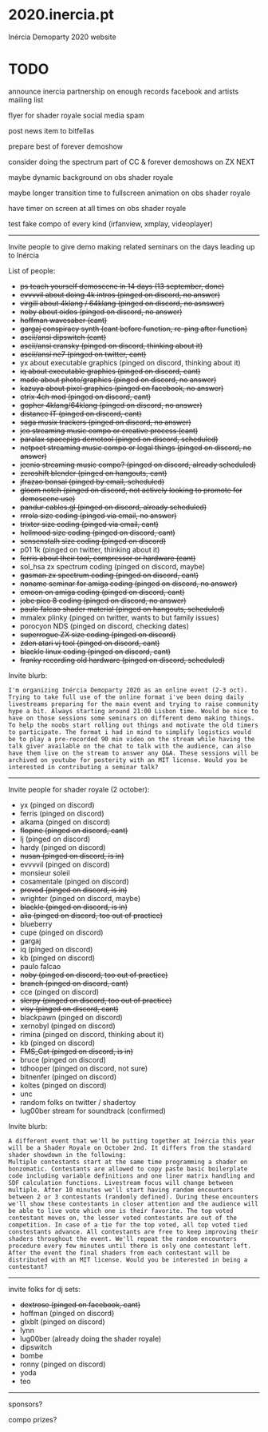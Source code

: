 # 2020.inercia.pt
Inércia Demoparty 2020 website

# TODO

announce inercia partnership on enough records facebook and artists mailing list

flyer for shader royale social media spam

post news item to bitfellas

prepare best of forever demoshow

consider doing the spectrum part of CC & forever demoshows on ZX NEXT

maybe dynamic background on obs shader royale

maybe longer transition time to fullscreen animation on obs shader royale

have timer on screen at all times on obs shader royale

test fake compo of every kind (irfanview, xmplay, videoplayer)

---

Invite people to give demo making related seminars on the days leading up to Inércia

List of people:
* ~~ps teach yourself demoscene in 14 days (13 september, done)~~
* ~~evvvvil about doing 4k intros (pinged on discord, no answer)~~
* ~~virgill about 4klang / 64klang (pinged on discord, no asnswer)~~
* ~~noby about oidos (pinged on discord, no answer)~~
* ~~hoffman wavesaber (cant)~~
* ~~gargaj conspiracy synth (cant before function, re-ping after function)~~
* ~~ascii/ansi dipswitch (cant)~~
* ~~ascii/ansi cransky (pinged on discord, thinking about it)~~
* ~~ascii/ansi ne7 (pinged on twitter, cant)~~
* yx about executable graphics (pinged on discord, thinking about it)
* ~~iq about executable graphics (pinged on discord, cant)~~
* ~~made about photo/graphics (pinged on discord, no answer)~~
* ~~kazuya about pixel graphics (pinged on facebook, no answer)~~
* ~~ctrix 4ch mod (pinged on discord, cant)~~
* ~~gopher 4klang/64klang (pinged on discord, no answer)~~
* ~~distance IT (pinged on discord, cant)~~
* ~~saga musix trackers (pinged on discord, no answer)~~
* ~~jco streaming music compo or creative process (cant)~~
* ~~paralax spacepigs demotool (pinged on discord, scheduled)~~
* ~~netpoet streaming music compo or legal things (pinged on discord, no answer)~~
* ~~jeenio streaming music compo? (pinged on discord, already scheduled)~~
* ~~zeroshift blender (pinged on hangouts, cant)~~
* ~~jfrazao bonsai (pinged by email, scheduled)~~
* ~~gloom notch (pinged on discord, not actively looking to promote for demoscene use)~~
* ~~pandur cables.gl (pinged on discord, already scheduled)~~
* ~~rrrola size coding (pinged via email, no answer)~~
* ~~trixter size coding (pinged via email, cant)~~
* ~~hellmood size coding (pinged on discord, cant)~~
* ~~sensenstalh size coding (pinged on discord)~~
* p01 1k (pinged on twitter, thinking about it)
* ~~ferris about their tool, compressor or hardware (cant)~~
* sol_hsa zx spectrum coding (pinged on discord, maybe)
* ~~gasman zx spectrum coding (pinged on discord, cant)~~
* ~~noname seminar for amiga coding (pinged on discord, no answer)~~
* ~~emoon on amiga coding (pinged on discord, cant)~~
* ~~jobe pico 8 coding (pinged on discord, no answer)~~
* ~~paulo falcao shader material (pinged on hangouts, scheduled)~~
* mmalex plinky (pinged on twitter, wants to but family issues)
* porocyon NDS (pinged on discord, checking dates)
* ~~superrogue ZX size coding (pinged on discord)~~
* ~~zden atari vj tool (pinged on discord, cant)~~
* ~~blackle linux coding (pinged on discord, cant)~~
* ~~franky recording old hardware (pinged on discord, scheduled)~~

Invite blurb:

```
I'm organizing Inércia Demoparty 2020 as an online event (2-3 oct). Trying to take full use of the online format i've been doing daily livestreams preparing for the main event and trying to raise community hype a bit. Always starting around 21:00 Lisbon time. Would be nice to have on those sessions some seminars on different demo making things. To help the noobs start rolling out things and motivate the old timers to participate. The format i had in mind to simplify logistics would be to play a pre-recorded 90 min video on the stream while having the talk giver available on the chat to talk with the audience, can also have them live on the stream to answer any Q&A. These sessions will be archived on youtube for posterity with an MIT license. Would you be interested in contributing a seminar talk?
```

---

Invite people for shader royale (2 october):
* yx (pinged on discord)
* ferris (pinged on discord)
* alkama (pinged on discord)
* ~~flopine (pinged on discord, cant)~~
* lj (pinged on discord)
* hardy (pinged on discord)
* ~~nusan (pinged on discord, is in)~~
* evvvvil (pinged on discord)
* monsieur soleil
* cosamentale (pinged on discord)
* ~~provod (pinged on discord, is in)~~
* wrighter (pinged on discord, maybe)
* ~~blackle (pinged on discord, is in)~~
* ~~alia (pinged on discord, too out of practice)~~
* blueberry
* cupe (pinged on discord)
* gargaj
* iq (pinged on discord)
* kb (pinged on discord)
* paulo falcao
* ~~noby (pinged on discord, too out of practice)~~
* ~~branch (pinged on discord, cant)~~
* cce (pinged on discord)
* ~~slerpy (pinged on discord, too out of practice)~~
* ~~visy (pinged on discord, cant)~~
* blackpawn (pinged on discord)
* xernobyl (pinged on discord)
* rimina (pinged on discord, thinking about it)
* kb (pinged on discord)
* ~~FMS_Cat (pinged on discord, is in)~~
* bruce (pinged on discord)
* tdhooper (pinged on discord, not sure)
* bitnenfer (pinged on discord)
* koltes (pinged on discord)
* unc
* random folks on twitter / shadertoy
* lug00ber stream for soundtrack (confirmed)

Invite blurb:

```
A different event that we'll be putting together at Inércia this year will be a Shader Royale on October 2nd. It differs from the standard shader showdown in the following:
Multiple contestants start at the same time programming a shader on bonzomatic. Contestants are allowed to copy paste basic boilerplate code including variable definitions and one liner matrix handling and SDF calculation functions. Livestream focus will change between multiple. After 10 minutes we'll start having random encounters between 2 or 3 contestants (randomly defined). During these encounters we'll show these contestants in closer attention and the audience will be able to live vote which one is their favorite. The top voted contestant moves on, the lesser voted contestants are out of the competition. In case of a tie for the top voted, all top voted tied constestants advance. All contestants are free to keep improving their shaders throughout the event. We'll repeat the random encounters procedure every few minutes until there is only one contestant left. After the event the final shaders from each contestant will be distributed with an MIT license. Would you be interested in being a contestant?
```

---

invite folks for dj sets:
* ~~dextrose (pinged on facebook, cant)~~
* hoffman (pinged on discord)
* glxblt (pinged on discord)
* lynn
* lug00ber (already doing the shader royale)
* dipswitch
* bombe
* ronny (pinged on discord)
* yoda
* teo

---

sponsors?

compo prizes?
